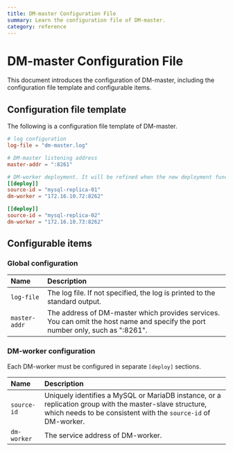 ```yaml
---
title: DM-master Configuration File
summary: Learn the configuration file of DM-master.
category: reference
---
```


# DM-master Configuration File

This document introduces the configuration of DM-master, including the configuration file template and configurable items.

## Configuration file template

The following is a configuration file template of DM-master.

```toml
# log configuration
log-file = "dm-master.log"

# DM-master listening address
master-addr = ":8261"

# DM-worker deployment. It will be refined when the new deployment function is available.
[[deploy]]
source-id = "mysql-replica-01"
dm-worker = "172.16.10.72:8262"

[[deploy]]
source-id = "mysql-replica-02"
dm-worker = "172.16.10.73:8262"
```

## Configurable items

### Global configuration

| Name        | Description                                    |
| :------------ | :--------------------------------------- |
| `log-file` | The log file. If not specified, the log is printed to the standard output. |
| `master-addr` | The address of DM-master which provides services. You can omit the host name and specify the port number only, such as ":8261". |

### DM-worker configuration

Each DM-worker must be configured in separate `[deploy]` sections.

| Name        | Description                                    |
| :------------ | :--------------------------------------- |
| `source-id` | Uniquely identifies a MySQL or MariaDB instance, or a replication group with the master-slave structure, which needs to be consistent with the `source-id` of DM-worker. |
| `dm-worker` | The service address of DM-worker. |
